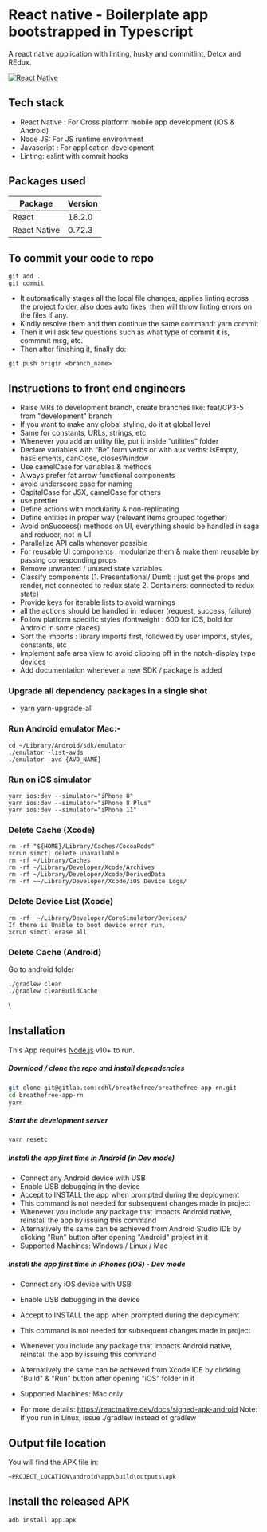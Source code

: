 # React native - Boilerplate app bootstrapped in Typescript

A react native application with linting, husky and commitlint, Detox and REdux.

[![React Native](https://iili.io/HYGqeKQ.png)](https://reactnative.dev/)

## Tech stack

- React Native : For Cross platform mobile app development (iOS & Android)
- Node JS: For JS runtime environment
- Javascript : For application development
- Linting: eslint with commit hooks

## Packages used

| Package          | Version |
| ---------------- | ------- |
| React            | 18.2.0      |
| React Native     | 0.72.3  |

## To commit your code to repo

```
git add .
git commit
```

- It automatically stages all the local file changes, applies linting across the project folder, also does auto fixes, then will throw linting errors on the files if any.
- Kindly resolve them and then continue the same command: yarn commit
- Then it will ask few questions such as what type of commit it is, commmit msg, etc.
- Then after finishing it, finally do:

```
git push origin <branch_name>
```

## Instructions to front end engineers

- Raise MRs to development branch, create branches like: feat/CP3-5 from "development" branch
- If you want to make any global styling, do it at global level
- Same for constants, URLs, strings, etc
- Whenever you add an utility file, put it inside “utilities” folder
- Declare variables with “Be” form verbs or with aux verbs: isEmpty, hasElements, canClose, closesWindow
- Use camelCase for variables & methods
- Always prefer fat arrow functional components
- avoid underscore case for naming
- CapitalCase for JSX, camelCase for others
- use prettier
- Define actions with modularity & non-replicating
- Define entities in proper way (relevant items grouped together)
- Avoid onSuccess() methods on UI, everything should be handled in saga and reducer, not in UI
- Parallelize API calls whenever possible
- For reusable UI components : modularize them & make them reusable by passing corresponding props
- Remove unwanted / unused state variables
- Classify components (1. Presentational/ Dumb : just get the props and render, not connected to redux state 2. Containers: connected to redux state)
- Provide keys for iterable lists to avoid warnings
- all the actions should be handled in reducer (request, success, failure)
- Follow platform specific styles (fontweight : 600 for iOS, bold for Android in some places)
- Sort the imports : library imports first, followed by user imports, styles, constants, etc
- Implement safe area view to avoid clipping off in the notch-display type devices
- Add documentation whenever a new SDK / package is added
 
### Upgrade all dependency packages in a single shot
- yarn yarn-upgrade-all


### Run Android emulator Mac:-

```
cd ~/Library/Android/sdk/emulator
./emulator -list-avds
./emulator -avd {AVD_NAME}
```

### Run on iOS simulator

```
yarn ios:dev --simulator="iPhone 8"
yarn ios:dev --simulator="iPhone 8 Plus"
yarn ios:dev --simulator="iPhone 11"
```

### Delete Cache (Xcode)

```
rm -rf "${HOME}/Library/Caches/CocoaPods"
xcrun simctl delete unavailable
rm -rf ~/Library/Caches
rm -rf ~/Library/Developer/Xcode/Archives
rm -rf ~/Library/Developer/Xcode/DerivedData
rm -rf ~~/Library/Developer/Xcode/iOS Device Logs/
```

### Delete Device List (Xcode)

```
rm -rf  ~/Library/Developer/CoreSimulator/Devices/
If there is Unable to boot device error run,
xcrun simctl erase all
```

### Delete Cache (Android)

Go to android folder

```
./gradlew clean
./gradlew cleanBuildCache
```

\
## Installation

This App requires [Node.js](https://nodejs.org/) v10+ to run.

##### Download / clone the repo and install dependencies

```sh
git clone git@gitlab.com:cdhl/breathefree/breathefree-app-rn.git
cd breathefree-app-rn
yarn
```

##### Start the development server

```sh
yarn resetc
```

##### Install the app first time in Android (in Dev mode)

- Connect any Android device with USB
- Enable USB debugging in the device
- Accept to INSTALL the app when prompted during the deployment
- This command is not needed for subsequent changes made in project
- Whenever you include any package that impacts Android native, reinstall the app by issuing this command
- Alternatively the same can be achieved from Android Studio IDE by clicking "Run" button after opening "Android" project in it
- Supported Machines: Windows / Linux / Mac

##### Install the app first time in iPhones (iOS) - Dev mode

- Connect any iOS device with USB
- Enable USB debugging in the device
- Accept to INSTALL the app when prompted during the deployment
- This command is not needed for subsequent changes made in project
- Whenever you include any package that impacts Android native, reinstall the app by issuing this command
- Alternatively the same can be achieved from Xcode IDE by clicking "Build" & "Run" button after opening "iOS" folder in it
- Supported Machines: Mac only


- For more details: https://reactnative.dev/docs/signed-apk-android
  Note: If you run in Linux, issue ./gradlew instead of gradlew

## Output file location

You will find the APK file in:

```bash
~PROJECT_LOCATION\android\app\build\outputs\apk
```

## Install the released APK

```bash
adb install app.apk
```